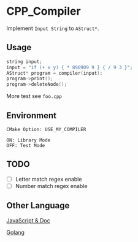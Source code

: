 # CPP_Compiler

Implement `Input String` to `AStruct*`.

## Usage

```c++
string input;
input = "if (+ x y) { * 890909 9 } { / 9 3 }";
AStruct* program = compiler(input);
program->print();
program->deleteNode();
```

More test see `foo.cpp`

## Environment

`CMake Option: USE_MY_COMPILER`

    ON: Library Mode
    OFF: Test Mode

## TODO

- [ ] Letter match regex enable
- [ ] Number match regex enable

## Other Language

[JavaScript & Doc](https://github.com/akerdi/jslispy)

[Golang](https://github.com/akerdi/the-super-tiny-compiler)